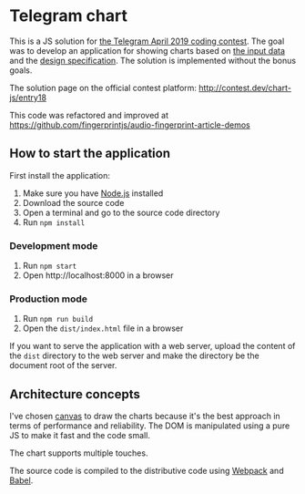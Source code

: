 # Telegram chart

This is a JS solution for [the Telegram April 2019 coding contest](https://t.me/contest/59).
The goal was to develop an application for showing charts based on [the input data](src/data) and the [design specification](docs/design).
The solution is implemented without the bonus goals.

The solution page on the official contest platform: http://contest.dev/chart-js/entry18

This code was refactored and improved at https://github.com/fingerprintjs/audio-fingerprint-article-demos

## How to start the application

First install the application:

1. Make sure you have [Node.js](http://nodejs.org) installed
2. Download the source code
3. Open a terminal and go to the source code directory
4. Run `npm install`

### Development mode

1. Run `npm start`
2. Open http://localhost:8000 in a browser

### Production mode

1. Run `npm run build`
2. Open the `dist/index.html` file in a browser

If you want to serve the application with a web server,
upload the content of the `dist` directory to the web server and make the directory be the document root of the server. 

## Architecture concepts

I've chosen [canvas](https://developer.mozilla.org/en-US/docs/HTML/Canvas) to draw the charts
because it's the best approach in terms of performance and reliability.
The DOM is manipulated using a pure JS to make it fast and the code small.

The chart supports multiple touches.

The source code is compiled to the distributive code using [Webpack](http://webpack.js.org) and [Babel](http://babeljs.io).

